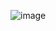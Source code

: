 ![image](https://github.com/Chaiyapa/03376836-OOP-2566-Lab-03/assets/144195729/5ffbc5fe-7067-46d7-97d3-450db294168c)
